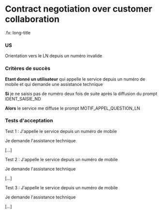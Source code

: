 # Contract negotiation over customer collaboration
.fx: long-title 

### US

Orientation vers le LN depuis un numéro invalide 

### Critères de succès

**Etant donné un utilisateur** qui appelle le service depuis un numéro de mobile et qui demande une assistance technique

**Si** je ne saisis pas de numéro deux fois de suite après la diffusion du prompt IDENT_SAISIE_ND

**Alors** le service me diffuse le prompt MOTIF_APPEL_QUESTION_LN 

### Tests d'acceptation
Test 1 :
J'appelle le service depuis un numéro de mobile

Je demande l'assistance technique

[...]

Test 2 :
J'appelle le service depuis un numéro de mobile

Je demande l'assistance technique

[...]


Test 3 :
J'appelle le service depuis un numéro de mobile

Je demande l'assistance technique

[...]




